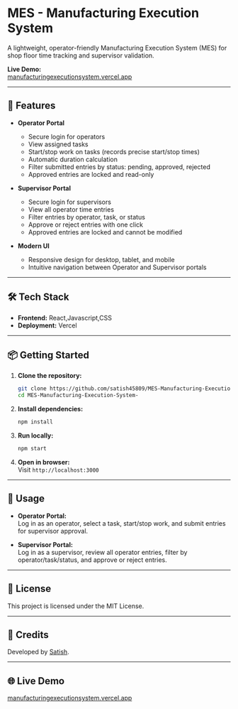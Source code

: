 # MES - Manufacturing Execution System

A lightweight, operator-friendly Manufacturing Execution System (MES) for shop floor time tracking and supervisor validation.

**Live Demo:**  
[manufacturingexecutionsystem.vercel.app](https://manufacturingexecutionsystem.vercel.app/)

---

## 🚀 Features

- **Operator Portal**
  - Secure login for operators
  - View assigned tasks
  - Start/stop work on tasks (records precise start/stop times)
  - Automatic duration calculation
  - Filter submitted entries by status: pending, approved, rejected
  - Approved entries are locked and read-only

- **Supervisor Portal**
  - Secure login for supervisors
  - View all operator time entries
  - Filter entries by operator, task, or status
  - Approve or reject entries with one click
  - Approved entries are locked and cannot be modified

- **Modern UI**
  - Responsive design for desktop, tablet, and mobile
  - Intuitive navigation between Operator and Supervisor portals

---



## 🛠️ Tech Stack

- **Frontend:** React,Javascript,CSS
- **Deployment:** Vercel

---

## 📦 Getting Started

1. **Clone the repository:**
   ```bash
   git clone https://github.com/satish45809/MES-Manufacturing-Execution-System-.git
   cd MES-Manufacturing-Execution-System-
   ```

2. **Install dependencies:**
   ```bash
   npm install
   ```

3. **Run locally:**
   ```bash
   npm start
   ```

4. **Open in browser:**  
   Visit `http://localhost:3000`

---

## 📝 Usage

- **Operator Portal:**  
  Log in as an operator, select a task, start/stop work, and submit entries for supervisor approval.

- **Supervisor Portal:**  
  Log in as a supervisor, review all operator entries, filter by operator/task/status, and approve or reject entries.

---

## 📄 License

This project is licensed under the MIT License.

---

## 🙌 Credits

Developed by [Satish](https://github.com/satish45809).

---

## 🌐 Live Demo

[manufacturingexecutionsystem.vercel.app](https://manufacturingexecutionsystem.vercel.app/)
